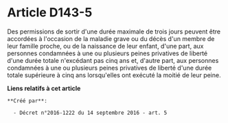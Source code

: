 # Article D143-5

Des permissions de sortir d'une durée maximale de trois jours peuvent être accordées à l'occasion de la maladie grave ou du
décès d'un membre de leur famille proche, ou de la naissance de leur enfant, d'une part, aux personnes condamnées à une ou
plusieurs peines privatives de liberté d'une durée totale n'excédant pas cinq ans et, d'autre part, aux personnes condamnées
à une ou plusieurs peines privatives de liberté d'une durée totale supérieure à cinq ans lorsqu'elles ont exécuté la moitié
de leur peine.

**Liens relatifs à cet article**

	**Créé par**:

	  - Décret n°2016-1222 du 14 septembre 2016 - art. 5
